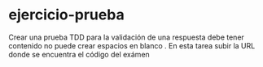 # ejercicio-prueba
Crear una prueba TDD para la validación de una respuesta debe tener contenido no puede crear espacios en blanco .  En esta tarea subir la URL donde se encuentra el código del exámen
